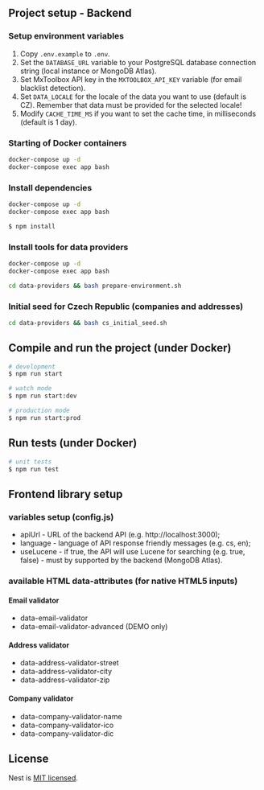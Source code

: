## Project setup - Backend

### Setup environment variables
1. Copy `.env.example` to `.env`.
2. Set the `DATABASE_URL` variable to your PostgreSQL database connection string (local instance or MongoDB Atlas).
3. Set MxToolbox API key in the `MXTOOLBOX_API_KEY` variable (for email blacklist detection).
4. Set `DATA_LOCALE` for the locale of the data you want to use (default is CZ). Remember that data must be provided for the selected locale!
5. Modify `CACHE_TIME_MS` if you want to set the cache time, in milliseconds (default is 1 day).

### Starting of Docker containers
```bash
docker-compose up -d
docker-compose exec app bash
```

### Install dependencies
```bash
docker-compose up -d
docker-compose exec app bash

$ npm install
```

### Install tools for data providers
```bash
docker-compose up -d
docker-compose exec app bash

cd data-providers && bash prepare-environment.sh
```

### Initial seed for Czech Republic (companies and addresses)
```bash
cd data-providers && bash cs_initial_seed.sh
```

## Compile and run the project (under Docker)
```bash
# development
$ npm run start

# watch mode
$ npm run start:dev

# production mode
$ npm run start:prod
```

## Run tests (under Docker)
```bash
# unit tests
$ npm run test
```

## Frontend library setup
### variables setup (config.js)
- apiUrl - URL of the backend API (e.g. http://localhost:3000);
- language - language of API response friendly messages (e.g. cs, en);
- useLucene - if true, the API will use Lucene for searching (e.g. true, false) - must by supported by the backend (MongoDB Atlas).

### available HTML data-attributes (for native HTML5 inputs)
#### Email validator
- data-email-validator
- data-email-validator-advanced (DEMO only)

#### Address validator
- data-address-validator-street
- data-address-validator-city
- data-address-validator-zip

#### Company validator
- data-company-validator-name
- data-company-validator-ico
- data-company-validator-dic

## License
Nest is [MIT licensed](https://github.com/nestjs/nest/blob/master/LICENSE).

